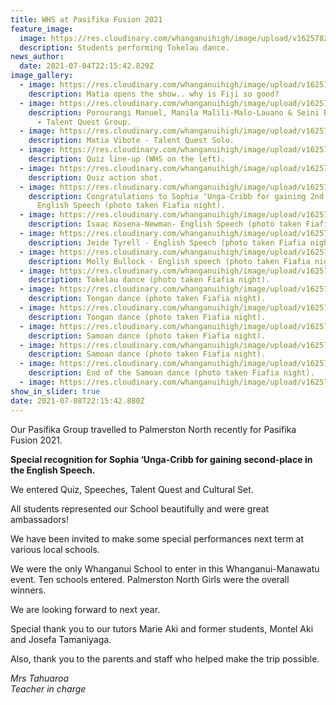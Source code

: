 ```yaml
---
title: WHS at Pasifika Fusion 2021
feature_image:
  image: https://res.cloudinary.com/whanganuihigh/image/upload/v1625782674/News/tokelau_dance_Lisa.jpg
  description: Students performing Tokelau dance.
news_author:
  date: 2021-07-04T22:15:42.829Z
image_gallery:
  - image: https://res.cloudinary.com/whanganuihigh/image/upload/v1625782700/News/Matia_opens_the_show._why_is_Fiji_so_good.._lisa.jpg
    description: Matia opens the show.. why is Fiji so good?
  - image: https://res.cloudinary.com/whanganuihigh/image/upload/v1625788448/News/Pasifika%20Fusion%202021/202767607_1118735115325519_7086064254996290848_n.jpg
    description: Porourangi Manuel, Manila Malili-Malo-Lauano & Seini Baleinukulala
      - Talent Quest Group.
  - image: https://res.cloudinary.com/whanganuihigh/image/upload/v1625788476/News/Pasifika%20Fusion%202021/201091205_2099601493511195_3272887917184175768_n.jpg
    description: Matia Vibote - Talent Quest Solo.
  - image: https://res.cloudinary.com/whanganuihigh/image/upload/v1625782722/News/quiz_lineup_lisa.jpg
    description: Quiz line-up (WHS on the left).
  - image: https://res.cloudinary.com/whanganuihigh/image/upload/v1625782737/News/quiz_action_shot_lisa.jpg
    description: Quiz action shot.
  - image: https://res.cloudinary.com/whanganuihigh/image/upload/v1625787993/News/Pasifika%20Fusion%202021/199521313_10222380779242439_8090456979737078215_n.jpg
    description: Congratulations to Sophia ‘Unga-Cribb for gaining 2nd place -
      English Speech (photo taken Fiafia night).
  - image: https://res.cloudinary.com/whanganuihigh/image/upload/v1625787995/News/Pasifika%20Fusion%202021/203058628_10222380778282415_8581276708645430354_n.jpg
    description: Isaac Kosena-Newman- English Speech (photo taken Fiafia night).
  - image: https://res.cloudinary.com/whanganuihigh/image/upload/v1625787996/News/Pasifika%20Fusion%202021/204851452_10222380778162412_4420659261927130928_n.jpg
    description: Jeide Tyrell - English Speech (photo taken Fiafia night).
  - image: https://res.cloudinary.com/whanganuihigh/image/upload/v1625787996/News/Pasifika%20Fusion%202021/205375904_10222380778042409_5118608056296628083_n.jpg
    description: Molly Bullock - English speech (photo taken Fiafia night).
  - image: https://res.cloudinary.com/whanganuihigh/image/upload/v1625787994/News/Pasifika%20Fusion%202021/201763806_10222380780042459_5168647181409696549_n.jpg
    description: Tokelau dance (photo taken Fiafia night).
  - image: https://res.cloudinary.com/whanganuihigh/image/upload/v1625787996/News/Pasifika%20Fusion%202021/204801102_4378027905554260_5613752315742640380_n.jpg
    description: Tongan dance (photo taken Fiafia night).
  - image: https://res.cloudinary.com/whanganuihigh/image/upload/v1625787994/News/Pasifika%20Fusion%202021/201134267_10222380784082560_6282184295862118923_n.jpg
    description: Tongan dance (photo taken Fiafia night).
  - image: https://res.cloudinary.com/whanganuihigh/image/upload/v1625787994/News/Pasifika%20Fusion%202021/198224428_10222380780842479_3522838658255061993_n.jpg
    description: Samoan dance (photo taken Fiafia night).
  - image: https://res.cloudinary.com/whanganuihigh/image/upload/v1625787996/News/Pasifika%20Fusion%202021/203497847_4378028162220901_1084103035885860779_n.jpg
    description: Samoan dance (photo taken Fiafia night).
  - image: https://res.cloudinary.com/whanganuihigh/image/upload/v1625787994/News/Pasifika%20Fusion%202021/201471021_10222380781922506_424644301853210330_n.jpg
    description: End of the Samoan dance (photo taken Fiafia night).
  - image: https://res.cloudinary.com/whanganuihigh/image/upload/v1625787997/News/Pasifika%20Fusion%202021/Pasifika_Fusion_2021.jpg
show_in_slider: true
date: 2021-07-08T22:15:42.880Z
---
```

Our Pasifika Group travelled to Palmerston North recently for Pasifika Fusion 2021.

**Special recognition for Sophia ‘Unga-Cribb for gaining second-place in the English Speech.**

We entered Quiz, Speeches, Talent Quest and Cultural Set.

All students represented our School beautifully and were great ambassadors!

We have been invited to make some special performances next term at various local schools.

We were the only Whanganui School to enter in this Whanganui-Manawatu event. Ten schools entered. Palmerston North Girls were the overall winners.

We are looking forward to next year.

Special thank you to our tutors Marie Aki and former students, Montel Aki and Josefa Tamaniyaga.

Also, thank you to the parents and staff who helped make the trip possible.

*Mrs Tahuaroa  
Teacher in charge*
